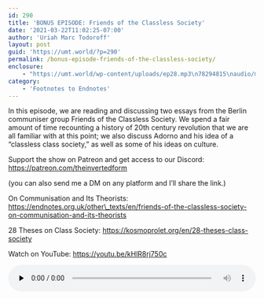 ```yaml
---
id: 290
title: 'BONUS EPISODE: Friends of the Classless Society'
date: '2021-03-22T11:02:25-07:00'
author: 'Uriah Marc Todoroff'
layout: post
guid: 'https://umt.world/?p=290'
permalink: /bonus-episode-friends-of-the-classless-society/
enclosure:
    - "https://umt.world/wp-content/uploads/ep28.mp3\n78294815\naudio/mpeg\n"
category:
    - 'Footnotes to Endnotes'
---
```


In this episode, we are reading and discussing two essays from the Berlin communiser group Friends of the Classless Society. We spend a fair amount of time recounting a history of 20th century revolution that we are all familiar with at this point; we also discuss Adorno and his idea of a “classless class society,” as well as some of his ideas on culture.

Support the show on Patreon and get access to our Discord: https://patreon.com/theinvertedform

(you can also send me a DM on any platform and I’ll share the link.)

On Communisation and Its Theorists: https://endnotes.org.uk/other\_texts/en/friends-of-the-classless-society-on-communisation-and-its-theorists

28 Theses on Class Society: https://kosmoprolet.org/en/28-theses-class-society

Watch on YouTube: https://youtu.be/kHlR8rj750c

<audio class="wp-audio-shortcode" controls="controls" id="audio-290-30" preload="none" style="width: 100%;"><source src="https://umt.world/wp-content/uploads/ep28.mp3?_=30" type="audio/mpeg"></source><https://umt.world/wp-content/uploads/ep28.mp3></audio>